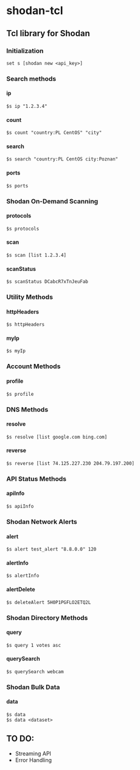 # shodan-tcl
## Tcl library for Shodan

### Initialization
```
set s [shodan new <api_key>]

```

### Search methods
#### ip
```
$s ip "1.2.3.4"
```

#### count
```
$s count "country:PL CentOS" "city"

```
#### search
```
$s search "country:PL CentOS city:Poznan"

```
#### ports
```
$s ports

```

### Shodan On-Demand Scanning
#### protocols
```
$s protocols

```
#### scan
```
$s scan [list 1.2.3.4]

```
#### scanStatus
```
$s scanStatus DCabcR7xTnJeuFab

```
### Utility Methods
#### httpHeaders
```
$s httpHeaders

```
#### myIp
```
$s myIp

```

### Account Methods
#### profile
```
$s profile

```

### DNS Methods
#### resolve
```
$s resolve [list google.com bing.com]

```
#### reverse
```
$s reverse [list 74.125.227.230 204.79.197.200]
```

### API Status Methods
#### apiInfo
```
$s apiInfo

```

### Shodan Network Alerts
#### alert
```
$s alert test_alert "8.8.0.0" 120
```
#### alertInfo
```
$s alertInfo
```
#### alertDelete
```
$s deleteAlert 5H0P1PGFLO2ETQ2L
```
### Shodan Directory Methods
#### query
```
$s query 1 votes asc
```
#### querySearch
```
$s querySearch webcam
```

### Shodan Bulk Data
#### data
```
$s data
$s data <dataset>
```

## TO DO:
- Streaming API
- Error Handling
